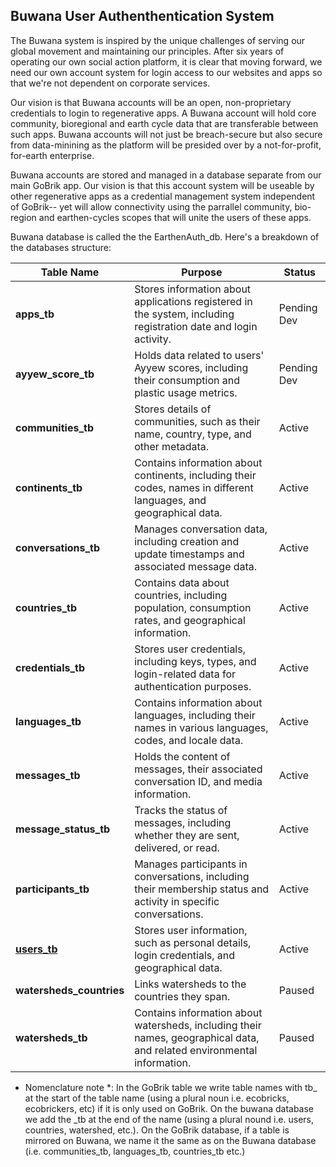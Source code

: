 
## Buwana User Authenthentication System

The Buwana system is inspired by the unique challenges of serving our global movement and maintaining our principles.  After six years of operating our own social action platform, it is clear that moving forward, we need our own account system for login access to our websites and apps so that we're not dependent on corporate services.  

Our vision is that Buwana accounts will be an open, non-proprietary credentials to login to regenerative apps.  A Buwana account will hold core community, bioregional and earth cycle data that are transferable between such apps.  Buwana accounts will not just be breach-secure but also secure from data-minining as the platform will be presided over by a not-for-profit, for-earth enterprise.  

Buwana accounts are stored and managed in a database separate from our main GoBrik app.  Our vision is that this account system will be useable by other regenerative apps as a credential management system independent of GoBrik-- yet will allow connectivity using the parrallel community, bio-region and earthen-cycles scopes that will unite the users of these apps.


Buwana database is called the the EarthenAuth_db.  Here's a breakdown of the databases structure:

| Table Name             | Purpose                                                                                              | Status  |
|-------------------------|------------------------------------------------------------------------------------------------------|---------|
| **apps_tb**            | Stores information about applications registered in the system, including registration date and login activity. | Pending Dev   |
| **ayyew_score_tb**     | Holds data related to users' Ayyew scores, including their consumption and plastic usage metrics.     | Pending Dev  |
| **communities_tb**     | Stores details of communities, such as their name, country, type, and other metadata.                | Active  |
| **continents_tb**      | Contains information about continents, including their codes, names in different languages, and geographical data. | Active  |
| **conversations_tb**   | Manages conversation data, including creation and update timestamps and associated message data.      | Active  |
| **countries_tb**       | Contains data about countries, including population, consumption rates, and geographical information. | Active  |
| **credentials_tb**     | Stores user credentials, including keys, types, and login-related data for authentication purposes.  | Active  |
| **languages_tb**       | Contains information about languages, including their names in various languages, codes, and locale data. | Active  |
| **messages_tb**        | Holds the content of messages, their associated conversation ID, and media information.              | Active  |
| **message_status_tb**  | Tracks the status of messages, including whether they are sent, delivered, or read.                  | Active  |
| **participants_tb**    | Manages participants in conversations, including their membership status and activity in specific conversations. | Active  |
| **[users_tb](Buwana-Users-Table.md)**           | Stores user information, such as personal details, login credentials, and geographical data.         | Active  |
| **watersheds_countries** | Links watersheds to the countries they span.                                                       | Paused  |
| **watersheds_tb**      | Contains information about watersheds, including their names, geographical data, and related environmental information. | Paused  |


* Nomenclature note *:  In the GoBrik table we write table names with tb_ at the start of the table name (using a plural noun i.e. ecobricks, ecobrickers, etc) if it is only used on GoBrik.  On the buwana database we add the _tb at the end of the name (using a plural nound i.e. users, countries, watershed, etc.).  On the GoBrik database, if a table is mirrored on Buwana, we name it the same as on the Buwana database (i.e. communities_tb, languages_tb, countries_tb etc.)

